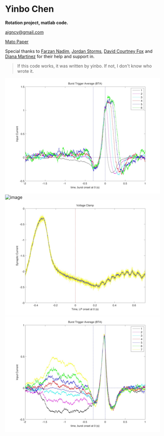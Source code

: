 Yinbo Chen
======
**Rotation project, matlab code.**

<aigncy@gmail.com>

[Mato Paper](http://arxiv.org/abs/1303.5111v1)

Special thanks to [Farzan Nadim](http://stg.rutgers.edu/farzan/), [Jordan Storms](http://muslimvoices.org/wp-content/uploads/2010/09/friendship.jpg), [David Courtney Fox](http://4.bp.blogspot.com/-qNexJc70EqE/UWoJuQizH-I/AAAAAAAAAyE/F_4lR1h4YF8/s1600/13612094532.jpg)  and [Diana Martinez](http://www.brainline.org/images/uploads/orig/2012/01209.jpg) for their help and support in.

>If this code works, it was written by yinbo. If not, I don't know who wrote it.

![image](http://github.com/aigncy/yinbo/raw/master/bta.jpg)
![image](http://github.com/aigncy/yinbo/raw/master/vchan.jpg)
![image](http://github.com/aigncy/yinbo/raw/master/vc.jpg)
![image](http://github.com/aigncy/yinbo/raw/master/sibu.jpg)
